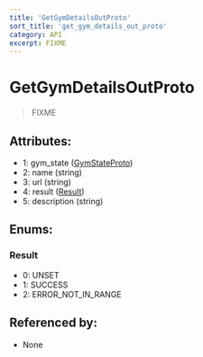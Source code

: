 ```yaml
---
title: 'GetGymDetailsOutProto'
sort_title: 'get_gym_details_out_proto'
category: API
excerpt: FIXME
---
```


# GetGymDetailsOutProto

> FIXME

## Attributes:

- 1: gym_state ([GymStateProto](../GymStateProto/))
- 2: name (string)
- 3: url (string) 
- 4: result ([Result](#result))
- 5: description (string)

## Enums:

### Result
- 0: UNSET
- 1: SUCCESS
- 2: ERROR_NOT_IN_RANGE

## Referenced by:

- None
